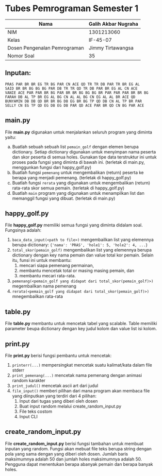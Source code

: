 # Tubes Pemrograman Semester 1

| Nama                         | Galih Akbar Nugraha |
| ---------------------------- | ------------------- |
| NIM                          | 1301213060          |
| Kelas                        | IF-45-07            |
| Dosen Pengenalan Pemrograman | Jimmy Tirtawangsa   |
| Nomor Soal                   | 35                  |

## Inputan:

```
PRAS PAR BR BR EG TR BG PAR CN ACE QD TR TR DB PAR TR BR EG AL
SAID BR BR BG BG BG PAR DB TR TR QD TR DB PAR BR EG AL CN ACE
VANIE ACE PAR PAR BR BG PAR BR BR BG BG BG BR PAR PAR PAR BR BR BG
FARAH DB AL TP BR EG AL BG CN AL AL BG CN EG AL AL BR ACE QD
BUNYAMIN DB DB QD BR BR BG DB EG BR BG TP QD DB CN AL TP BR PAR
SELLY CN EG TP QD EG DB EG DB PAR QD ACE PAR BR QD CN BG PAR ACE
```

## main.py

File **main.py** digunakan untuk menjalankan seluruh program yang diminta yaitu:

<ol type="a">
  <li>Buatlah sebuah sebuah list <code>pemain_golf</code> dengan elemen berupa dictionary. Setiap dictionary digunakan untuk menyimpan nama peserta dan skor peserta di semua holes. Gunakan tipe data terstruktur ini untuk proses pada fungsi yang diminta di bawah ini. (terletak di main.py, menggunkan fungsi dari happy_golf.py)</li>
  <li>Buatlah fungsi <code>pemenang</code> untuk mengembalikan (return) peserta ke berapa yang menjadi pemenang. (terletak di happy_golf.py)</li>
  <li>Buatlah fungsi <code>rerata</code> yang digunakan untuk mengembalikan (return) rata-rata skor semua pemain. (terletak di happy_golf.py)</li>
  <li>Buatlah <code>main</code> program yang digunakan untuk menampilkan list dan memanggil fungsi yang dibuat. (terletak di main.py)</li>
</ol>

## happy_golf.py

File **happy_golf.py** memiliki semua fungsi yang diminta didalam soal. Fungsinya adalah:

1. `baca_data_input(<path to file>)` mengembailkan list yang elemennya berupa dictionary:
   `{'nama': 'PRAS', 'hole1': 5, 'hole2': 4, ...}`
2. `total_skor(pemain_golf)` mengembalikan list yang elemennya berupa dictionary dengan key nama pemain dan value total kor pemain. Selain itu, funsi ini untuk membantu:
   1. mencari siapa pemenang permainan,
   2. membantu mencetak total or masing masing pemain, dan
   3. membantu mecari rata-rata.
3. `pemenang(<pemain_golf yang didapat dari total_skor(pemain_golf)>)` megembailkan nama pemenang
4. `rerata(<pemain_golf yang didapat dari total_skor(pemain_golf)>)` mnegembailkan rata-rata

## table.py

File **table.py** membantu untuk mencetak tabel yang scalable. Table memiliki parameter beupa dictionary dengan key judul kolom dan value list isi kolom.

## print.py

File **print.py** berisi fungsi pembantu untuk mencetak:

1. `printerr(...)` mempersingkat mencetak suatu kalimat/kata dalam file stderr
2. `print_pemenang(...)` mencetak nama pemenang dengan animasi random karakter
3. `print_judul()` mencetak ascii art dari judul
4. `file_input()` memberi pilihan dari mana program akan membaca file yang diinputkan yang terdiri dari 4 pilihan:
   1. Input dari tugas yang diberi oleh dosen
   2. Buat input random melalui create_random_input.py
   3. File teks costom
   4. Input CLI

## create_random_input.py

File **create_random_input.py** berisi fungsi tambahan untuk membuat inputan yang random. Fungsi akan mebuat file teks berupa string dengan pola yang sama dengan yang diberi oleh dosen. Jumlah baris maksimumnya adalah 50 dan jumlah holes maksimumnya adalah 50. Pengguna dapat menentukan berapa abanyak pemain dan berapa banyak holes.
